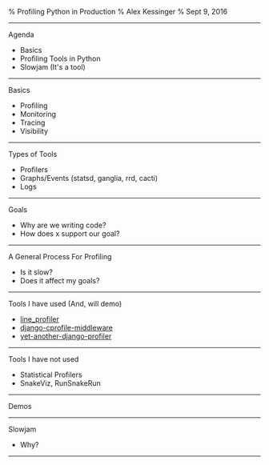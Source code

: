 % Profiling Python in Production
% Alex Kessinger
% Sept 9, 2016

---

Agenda

- Basics
- Profiling Tools in Python
- Slowjam (It's a tool)

---

Basics

- Profiling
- Monitoring
- Tracing
- Visibility

---

Types of Tools

- Profilers
- Graphs/Events (statsd, ganglia, rrd, cacti)
- Logs

---

Goals

- Why are we writing code?
- How does x support our goal?

---

A General Process For Profiling

- Is it slow?
- Does it affect my goals?

---

Tools I have used (And, will demo)

- [line_profiler](https://github.com/rkern/line_profiler)
- [django-cprofile-middleware](https://github.com/omarish/django-cprofile-middleware)
- [yet-another-django-profiler](https://github.com/safarijv/yet-another-django-profiler)

---

Tools I have not used

- Statistical Profilers
- SnakeViz, RunSnakeRun

---

Demos

---

Slowjam

- Why?

---
